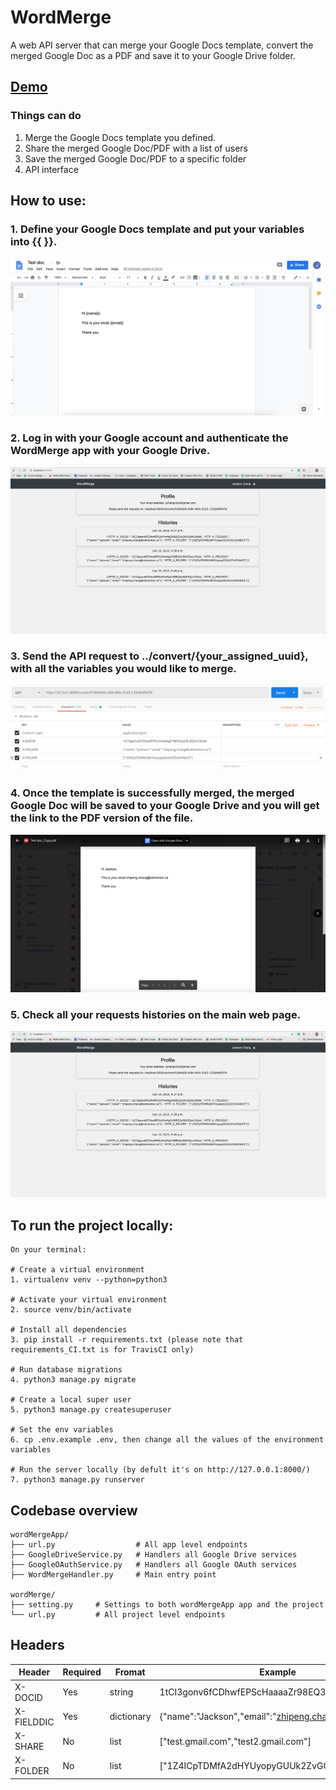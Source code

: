 

# WordMerge
A web API server that can merge your Google Docs template, convert the merged Google Doc as a PDF and save it to your Google Drive folder.
## [Demo](https://drive.google.com/file/d/1EnVnQqWbGThGhjmKMfukTJ0QBjQa0PqR/view?usp=sharing)
### Things can do
1. Merge the Google Docs template you defined.
2. Share the merged Google Doc/PDF with a list of users
3. Save the merged Google Doc/PDF to a specific folder
4. API interface
## How to use:
### 1. Define your Google Docs template and put your variables into {{ }}.
![Google Docs Template example](docs/GDoc_template.png)
### 2. Log in with your Google account and authenticate the WordMerge app with your Google Drive.
![Landing page](docs/Web_landing.png)
### 3. Send the API request to ../convert/{your_assigned_uuid}, with all the variables you would like to merge.
![API Request](docs/API_request.png)
### 4. Once the template is successfully merged, the merged Google Doc will be saved to your Google Drive and you will get the link to the PDF version of the file.
![Converted File](docs/Converted_pdf.png)
### 5. Check all your requests histories on the main web page.
![Landing page](docs/Web_landing.png)
## To run the project locally:
```
On your terminal:

# Create a virtual environment
1. virtualenv venv --python=python3

# Activate your virtual environment
2. source venv/bin/activate

# Install all dependencies
3. pip install -r requirements.txt (please note that requirements_CI.txt is for TravisCI only)

# Run database migrations
4. python3 manage.py migrate

# Create a local super user
5. python3 manage.py createsuperuser

# Set the env variables
6. cp .env.example .env, then change all the values of the environment variables

# Run the server locally (by defult it's on http://127.0.0.1:8000/)
7. python3 manage.py runserver
```
## Codebase overview

```
wordMergeApp/
├── url.py                  # All app level endpoints 
├── GoogleDriveService.py   # Handlers all Google Drive services
├── GoogleOAuthService.py   # Handlers all Google OAuth services
├── WordMergeHandler.py     # Main entry point

wordMerge/
├── setting.py     # Settings to both wordMergeApp app and the project 
└── url.py         # All project level endpoints
```

## Headers

|Header|Required|Fromat|Example|
|--|--|--|--|
|X-DOCID|Yes|string|1tCI3gonv6fCDhwfEPScHaaaaZr98EQ3y50HZQm19Xdo
|X-FIELDDIC|Yes|dictionary|{"name":"Jackson","email":"zhipeng.chang@gmail.ca"}
|X-SHARE|No|list|["test.gmail.com","test2.gmail.com"]
|X-FOLDER|No|list|["1Z4ICpTDMfA2dHYUyopyGUUk2ZvGO4333"]
